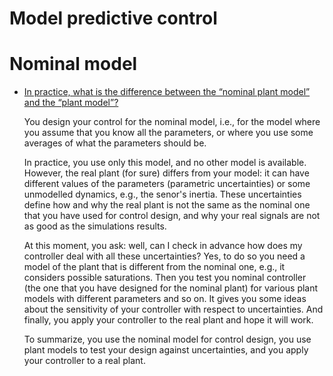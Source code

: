 # Model predictive control

# Nominal model

- [In practice, what is the difference between the “nominal plant model” and the “plant model”?](https://math.stackexchange.com/questions/3368737/in-practice-what-is-the-difference-between-the-nominal-plant-model-and-the-p)

  You design your control for the nominal model, i.e., for the model  where you assume that you know all the parameters, or where you use some averages of what the parameters should be.

  In practice, you use only this model, and no other model is  available. However, the real plant (for sure) differs from your model:  it can have different values of the parameters (parametric  uncertainties) or some unmodelled dynamics, e.g., the senor's inertia.  These uncertainties define how and why the real plant is not the same as the nominal one that you have used for control design, and why your  real signals are not as good as the simulations results. 

  At this moment, you ask: well, can I check in advance how does my  controller deal with all these uncertainties? Yes, to do so you need a  model of the plant that is different from the nominal one, e.g., it  considers possible saturations.  Then you test you nominal controller  (the one that you have designed for the nominal plant) for various plant models with different parameters and so on. It gives you some ideas  about the sensitivity of your controller with respect to uncertainties.  And finally, you apply your controller to the real plant and hope it  will work.

  To summarize, you use the nominal model for control design, you use  plant models to test your design against uncertainties, and you apply  your controller to a real plant.  

